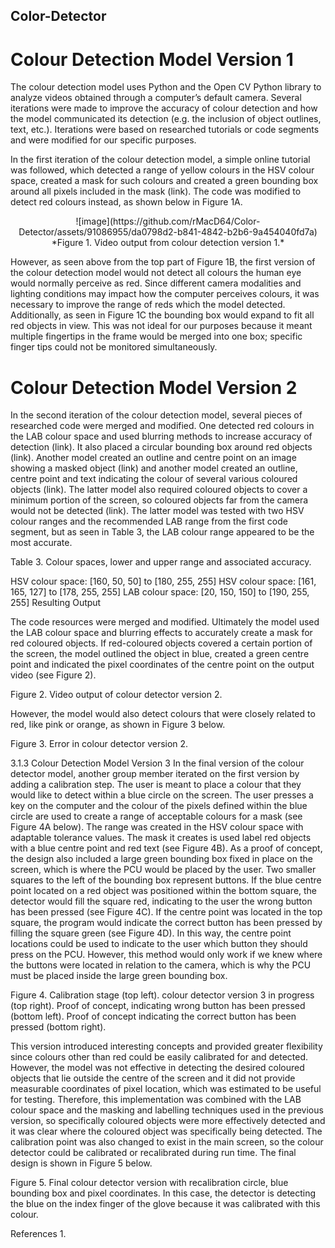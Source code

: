 ## Color-Detector

# Colour Detection Model Version 1
The colour detection model uses Python and the Open CV Python library to analyze videos obtained through a computer’s default camera. Several iterations were made to improve the accuracy of colour detection and how the model communicated its detection (e.g. the inclusion of object outlines, text, etc.). Iterations were based on researched tutorials or code segments and were modified for our specific purposes.

In the first iteration of the colour detection model, a simple online tutorial was followed, which detected a range of yellow colours in the HSV colour space, created a mask for such colours and created a green bounding box around all pixels included in the mask (link). The code was modified to detect red colours instead, as shown below in Figure 1A.

<p align="center">
  ![image](https://github.com/rMacD64/Color-Detector/assets/91086955/da0798d2-b841-4842-b2b6-9a454040fd7a)
  *Figure 1. Video output from colour detection version 1.*
</p>

However, as seen above from the top part of Figure 1B, the first version of the colour detection model would not detect all colours the human eye would normally perceive as red. Since different camera modalities and lighting conditions may impact how the computer perceives colours, it was necessary to improve the range of reds which the model detected. Additionally, as seen in Figure 1C the bounding box would expand to fit all red objects in view. This was not ideal for our purposes because it meant multiple fingertips in the frame would be merged into one box; specific finger tips could not be monitored simultaneously.

# Colour Detection Model Version 2
In the second iteration of the colour detection model, several pieces of researched code were merged and modified. One detected red colours in the LAB colour space and used blurring methods to increase accuracy of detection (link). It also placed a circular bounding box around red objects (link). Another model created an outline and centre point on an image showing a masked object (link) and another model created an outline, centre point and text indicating the colour of several various coloured objects (link). The latter model also required coloured objects to cover a minimum portion of the screen, so coloured objects far from the camera would not be detected (link). The latter model was tested with two HSV colour ranges and the recommended LAB range from the first code segment, but as seen in Table 3, the LAB colour range appeared to be the most accurate.

Table 3. Colour spaces, lower and upper range and associated accuracy.


HSV colour space: [160, 50, 50] to [180, 255, 255]
HSV colour space: [161, 165, 127] to [178, 255, 255]
LAB colour space: [20, 150, 150] to [190, 255, 255]
Resulting Output




The code resources were merged and modified. Ultimately the model used the LAB colour space and blurring effects to accurately create a mask for red coloured objects. If red-coloured objects covered a certain portion of the screen, the model outlined the object in blue, created a green centre point and indicated the pixel coordinates of the centre point on the output video (see Figure 2).


Figure 2. Video output of colour detector version 2.

However, the model would also detect colours that were closely related to red, like pink or orange, as shown in Figure 3 below.


Figure 3. Error in colour detector version 2.

3.1.3 Colour Detection Model Version 3
In the final version of the colour detector model, another group member iterated on the first version by adding a calibration step. The user is meant to place a colour that they would like to detect within a blue circle on the screen. The user presses a key on the computer and the colour of the pixels defined within the blue circle are used to create a range of acceptable colours for a mask (see Figure 4A below). The range was created in the HSV colour space with adaptable tolerance values. The mask it creates is used label red objects with a blue centre point and red text (see Figure 4B). As a proof of concept, the design also included a large green bounding box fixed in place on the screen, which is where the PCU would be placed by the user. Two smaller squares to the left of the bounding box represent buttons. If the blue centre point located on a red object was positioned within the bottom square, the detector would fill the square red, indicating to the user the wrong button has been pressed (see Figure 4C). If the centre point was located in the top square, the program would indicate the correct button has been pressed by filling the square green (see Figure 4D). In this way, the centre point locations could be used to indicate to the user which button they should press on the PCU. However, this method would only work if we knew where the buttons were located in relation to the camera, which is why the PCU must be placed inside the large green bounding box.



Figure 4. Calibration stage (top left). colour detector version 3 in progress (top right). Proof of concept, indicating wrong button has been pressed (bottom left). Proof of concept indicating the correct button has been pressed (bottom right).

This version introduced interesting concepts and provided greater flexibility since colours other than red could be easily calibrated for and detected. However, the model was not effective in detecting the desired coloured objects that lie outside the centre of the screen and it did not provide measurable coordinates of pixel location, which was estimated to be useful for testing. Therefore, this implementation was combined with the LAB colour space and the masking and labelling techniques used in the previous version, so specifically coloured objects were more effectively detected and it was clear where the coloured object was specifically being detected. The calibration point was also changed to exist in the main screen, so the colour detector could be calibrated or recalibrated during run time. The final design is shown in Figure 5 below.


Figure 5. Final colour detector version with recalibration circle, blue bounding box and pixel coordinates. In this case, the detector is detecting the blue on the index finger of the glove because it was calibrated with this colour.

References
1. 
